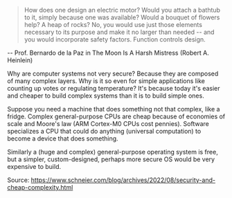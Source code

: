 > How does one design an electric motor? Would you attach a bathtub to it, simply because one was available? Would a bouquet of flowers help? A heap of rocks? No, you would use just those elements necessary to its purpose and make it no larger than needed -- and you would incorporate safety factors. Function controls design.

-- Prof. Bernardo de la Paz in The Moon Is A Harsh Mistress (Robert A. Heinlein)

Why are computer systems not very secure? Because they are composed of many complex layers. Why is it so even for simple applications like counting up votes or regulating temperature? It's because today it's easier and cheaper to build complex systems than it is to build simple ones.

Suppose you need a machine that does something not that complex, like a fridge. Complex general-purpose CPUs are cheap because of economies of scale and Moore's law (ARM Cortex-M0 CPUs cost pennies). Software specializes a CPU that could do anything (universal computation) to become a device that does something.

Similarly a (huge and complex) general-purpose operating system is free, but a simpler, custom-designed, perhaps more secure OS would be very expensive to build.

Source: https://www.schneier.com/blog/archives/2022/08/security-and-cheap-complexity.html
